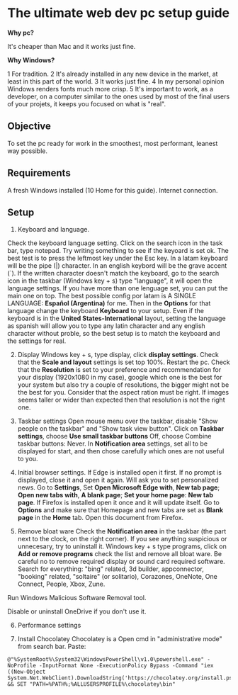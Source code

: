 # The ultimate web dev pc setup guide

**Why pc?**

It's cheaper than Mac and it works just fine.

**Why Windows?**

1 For tradition. 2 It's already installed in any new device in the market, at least in this part of the world. 3 It works just fine. 4 In my personal opinion Windows renders fonts much more crisp. 5 It's important to work, as a developer, on a computer similar to the ones used by most of the final users of your projets, it keeps you focused on what is "real".

## Objective

To set the pc ready for work in the smoothest, most performant, leanest way possible.

## Requirements

A fresh Windows installed (10 Home for this guide). Internet connection.

## Setup

1. Keyboard and language.

Check the keyboard language setting. Click on the search icon in the task bar, type notepad. Try writing something to see if the keyoard is set ok. The best test is to press the leftmost key under the Esc key. In a latam keyboard will be the pipe (|) character. In an english keybord will be the grave accent (\`). If the written character doesn't match the keyboard, go to the search icon in the taskbar (Windows key + s) type "language", it will open the language settings. If you have more than one lenguage set, you can put the main one on top. The best possible config por latam is A SINGLE LANGUAGE: **Español (Argentina)** for me. Then in the **Options** for that language change the keyboard **Keyboard** to your setup. Even if the keyboard is in the **United States-International** layout, setting the language as spanish will allow you to type any latin character and any english character without proble, so the best setup is to match the keyboard and the settings for real.

2. Display
Windows key + s, type display, click **display settings**. Check that the **Scale and layout** settings is set top 100%. Restart the pc. Check that the **Resolution** is set to your preference and recommendation for your display (1920x1080 in my case), google which one is the best for your system but also try a couple of resolutions, the bigger might not be the best for you. Consider that the aspect ration must be right. If images seems taller or wider than expected then that resolution is not the right one.

3. Taskbar settings
Open mouse menu over the taskbar, disable "Show people on the taskbar" and "Show task view button". Click on **Taskbar settings**, choose **Use small taskbar buttons** Off, choose Combine taskbar buttons: Never. In **Notification area** settings, set all to be displayed for start, and then chose carefully which ones are not useful to you.

4. Initial browser settings.
If Edge is installed open it first. If no prompt is displayed, close it and open it again. Will ask you to set personalized news. Go to **Settings**, Set **Open Microsoft Edge with**, **New tab page**; **Open new tabs with**, **A blank page**; **Set your home page**: **New tab page**.
If Firefox is installed open it once and it will update itself. Go to **Options** and make sure that Homepage and new tabs are set as **Blank page** in the **Home** tab. Open this document from Firefox.

5. Remove bloat ware
Check the **Notification area** in the taskbar (the part next to the clock, on the right corner). If you see anything suspicious or unnecesary, try to uninstall it. Windows key + s type programs, click on **Add or remove programs** check the list and remove all bloat ware. Be careful no to remove required display or sound card required software. Search for everything: "bing" related, 3d builder, appconnector, "booking" related, "soltaire" (or solitario), Corazones, OneNote, One Connect, People, Xbox, Zune.

Run Windows Malicious Software Removal tool.

Disable or uninstall OneDrive if you don't use it.

6. Performance settings

7. Install Chocolatey
Chocolatey is a
Open cmd in "administrative mode" from search bar. Paste:
```
@"%SystemRoot%\System32\WindowsPowerShell\v1.0\powershell.exe" -NoProfile -InputFormat None -ExecutionPolicy Bypass -Command "iex ((New-Object System.Net.WebClient).DownloadString('https://chocolatey.org/install.ps1'))" && SET "PATH=%PATH%;%ALLUSERSPROFILE%\chocolatey\bin"
```



